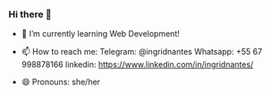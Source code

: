 ### Hi there 👋

- 🌱 I’m currently learning Web Development!

- 📫 How to reach me: 
   Telegram: @ingridnantes
   Whatsapp: +55 67 998878166
   linkedin: https://www.linkedin.com/in/ingridnantes/
   
- 😄 Pronouns: she/her
